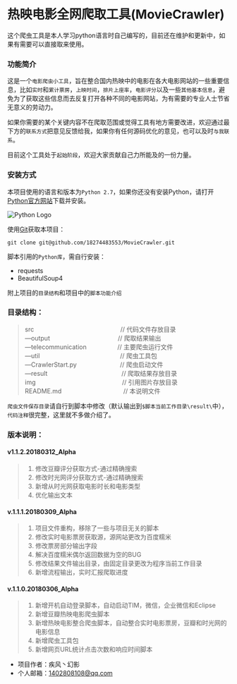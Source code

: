 # 热映电影全网爬取工具(MovieCrawler)
这个爬虫工具是本人学习python语言时自己编写的，目前还在维护和更新中，如果有需要可以直接取来使用。

### 功能简介

这是一个`电影爬虫小工具`，旨在整合国内热映中的电影在各大电影网站的一些重要信息，比如`实时`和`累计票房`，`上映时间`，`排片上座率`，`电影评分`以及一些`其他基本信息`，避免为了获取这些信息而去反复打开各种不同的电影网站，为有需要的专业人士节省无意义的劳动力。<br>

如果你需要的某个关键内容不在爬取范围或觉得工具有地方需要改进，欢迎通过最下方的`联系方式`把意见反馈给我，如果你有任何源码优化的意见，也可以及时`与我联系`。<br>

目前这个工具处于`起始阶段`，欢迎大家贡献自己力所能及的一份力量。<br>

### 安装方式

本项目使用的语言和版本为`Python 2.7`，如果你还没有安装Python，请打开[Python官方网站](https://www.python.org/getit/)下载并安装。<br>

![](https://github.com/18274483553/PythonRep/raw/master/img/python.png "Python Logo")

使用[Git](https://git-scm.com/downloads)获取本项目：<br>
```Git
git clone git@github.com/18274483553/MovieCrawler.git
```

脚本引用的`Python库`，需自行安装：<br>

* requests<br>
* BeautifulSoup4<br>

附上项目的`目录结构`和项目中的`脚本功能介绍`<br>

### 目录结构：

> src　　　　　　　　　　　　　　// 代码文件存放目录<br>
> —output　　　　　　　　　　　// 爬取结果输出<br>
> —telecommunication　　　　　// 主要爬虫运行文件<br>
> —util　　　　　　　　　　　　　// 爬虫工具包<br>
> —CrawlerStart.py　　　　　　　// 爬虫启动文件<br>
> —result　　　　　　　　　　　　// 爬取结果存放目录<br>
> img　　　　　　　　　　　　　　// 引用图片存放目录<br>
> README.md　　　　　　　　　　// 本说明文件<br>

`爬虫文件保存目录`请自行到脚本中修改（默认输出到`$脚本当前工作目录\result\`中），`代码注释`很完整，这里就不多做介绍了。<br>

### 版本说明：

#### v1.1.2.20180312_Alpha
> 1. 修改豆瓣评分获取方式-通过精确搜索
> 2. 修改时光网评分获取方式-通过精确搜索
> 3. 新增从时光网获取电影时长和电影类型
> 4. 优化输出文本

####  v.1.1.1.20180309_Alpha

> 1. 项目文件重构，移除了一些与项目无关的脚本<br>
> 2. 修改实时电影票房获取源，源网站更改为百度糯米<br>
> 3. 修改票房部分输出字段<br>
> 4. 解决百度糯米偶尔返回数据为空的BUG<br>
> 5. 修改结果文件输出目录，由固定目录更改为程序当前工作目录<br>
> 6. 新增流程输出，实时汇报爬取进度<br>

#### v.1.1.0.20180306_Alpha

> 1. 新增开机自动登录脚本，自动启动TIM，微信，企业微信和Eclipse<br>
> 2. 新增豆瓣热映电影爬虫脚本<br>
> 3. 新增热映电影整合爬虫脚本，自动整合实时电影票房，豆瓣和时光网的电影信息<br>
> 4. 新增爬虫工具包<br>
> 5. 新增网页URL统计点击次数和响应时间脚本<br>

* 项目作者：疾风丶幻影
* 个人邮箱：1402808108@qq.com
